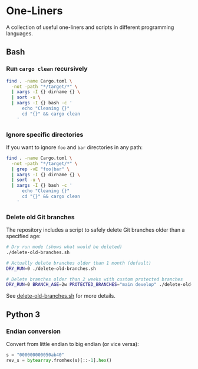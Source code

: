 # One-Liners

A collection of useful one-liners and scripts in different programming languages.

## Bash

### Run `cargo clean` recursively

```bash
find . -name Cargo.toml \
  -not -path "*/target/*" \
  | xargs -I {} dirname {} \
  | sort -u \
  | xargs -I {} bash -c '
      echo "Cleaning {}"
      cd "{}" && cargo clean
    '
```

### Ignore specific directories

If you want to ignore `foo` and `bar` directories in any path:

```bash
find . -name Cargo.toml \
  -not -path "*/target/*" \
  | grep -vE "foo|bar" \
  | xargs -I {} dirname {} \
  | sort -u \
  | xargs -I {} bash -c '
      echo "Cleaning {}"
      cd "{}" && cargo clean
    '
```

### Delete old Git branches

The repository includes a script to safely delete Git branches older than a specified age:

```bash
# Dry run mode (shows what would be deleted)
./delete-old-branches.sh

# Actually delete branches older than 1 month (default)
DRY_RUN=0 ./delete-old-branches.sh

# Delete branches older than 2 weeks with custom protected branches
DRY_RUN=0 BRANCH_AGE=2w PROTECTED_BRANCHES="main develop" ./delete-old-branches.sh
```

See [delete-old-branches.sh](./delete-old-branches.sh) for more details.

## Python 3

### Endian conversion

Convert from little endian to big endian (or vice versa):

```python
s = "000000000050ab40"
rev_s = bytearray.fromhex(s)[::-1].hex()
```
